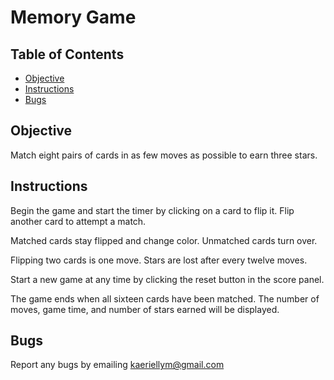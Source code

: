 # Memory Game

## Table of Contents

* [Objective](#objective)
* [Instructions](#instructions)
* [Bugs](#bugs)

## Objective

Match eight pairs of cards in as few moves as possible to earn three stars.  

## Instructions  

Begin the game and start the timer by clicking on a card to flip it. Flip another card to attempt a match.

Matched cards stay flipped and change color. Unmatched cards turn over.

Flipping two cards is one move. Stars are lost after every twelve moves.

Start a new game at any time by clicking the reset button in the score panel.

The game ends when all sixteen cards have been matched. The number of moves, game time, and number of stars earned will be displayed.   

## Bugs

Report any bugs by emailing kaeriellym@gmail.com
